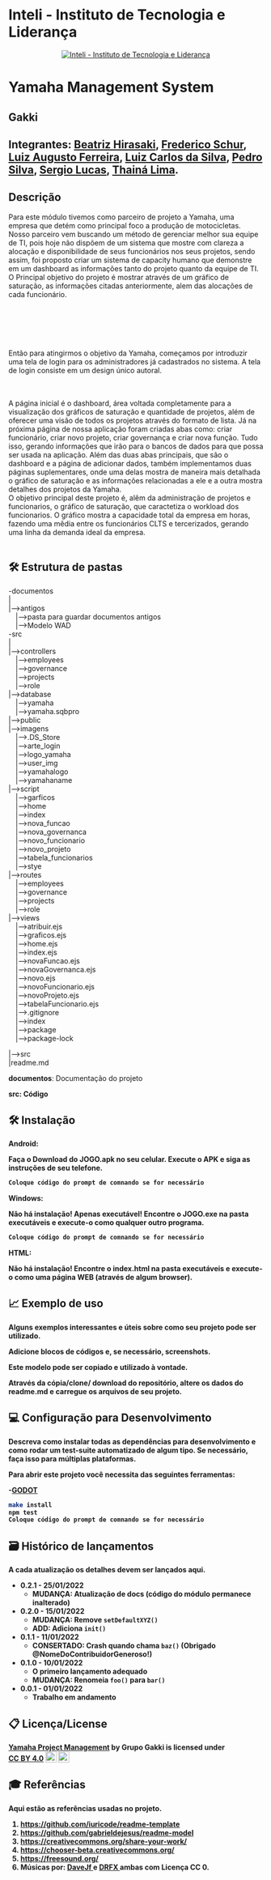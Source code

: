 # Inteli - Instituto de Tecnologia e Liderança 

<p align="center">
<a href= "https://www.inteli.edu.br/"><img src="https://www.inteli.edu.br/wp-content/uploads/2021/08/20172028/marca_1-2.png" alt="Inteli - Instituto de Tecnologia e Liderança" border="0"></a>
</p>

# Yamaha Management System 

## Gakki 

## Integrantes: <a href="https://www.linkedin.com/in/victorbarq/">Beatriz Hirasaki</a>, <a href="https://www.linkedin.com/in/frederico-schur-6a3313237/">Frederico Schur</a>, <a href="https://www.linkedin.com/in/gutopompeo/">Luiz Augusto Ferreira</a>, <a href="https://www.linkedin.com/in/luiz-carlos-da-silva-j%C3%BAnior-82a0a5216/">Luiz Carlos da Silva</a>, <a href="https://www.linkedin.com/in/pedro-silva-14343022a/">Pedro Silva</a>, <a href="https://www.linkedin.com/in/sergiobalucas/">Sergio Lucas</a>, <a href="https://www.linkedin.com/in/thain%C3%A1-lima-169177232/">Thainá Lima</a>. 

## Descrição

  Para este módulo tivemos como parceiro de projeto a Yamaha, uma empresa que detém como principal foco a produção de motocicletas. Nosso parceiro vem buscando um método de gerenciar melhor sua equipe de TI, pois hoje não dispõem de um sistema que mostre com clareza a alocação e disponibilidade de seus funcionários nos seus projetos, sendo assim, foi proposto criar um sistema de capacity humano que demonstre em um dashboard as informações tanto do projeto quanto da equipe de TI. O Principal objetivo do projeto é mostrar através de um gráfico de saturação, as informações citadas anteriormente, alem das alocações de cada funcionário.
<br><br>
<br><br>
<p align="center">

</p>


<br><br>
Então para atingirmos o objetivo da Yamaha, começamos por introduzir uma tela de login para os administradores já cadastrados no sistema. A tela de login consiste em um design único autoral.


<br><br>
  A página inicial é o dashboard, área voltada completamente para a visualização dos gráficos de saturação e quantidade de projetos, além de oferecer uma visão de todos os projetos através do formato de lista. Já na próxima página de nossa aplicação foram criadas abas como: criar funcionário, criar novo projeto, criar governança e criar nova função. Tudo isso, gerando informações que irão para o bancos de dados para que possa ser usada na aplicação. Além das duas abas principais, que são o dashboard e a página de adicionar dados, também implementamos duas páginas suplementares, onde uma delas mostra de maneira mais detalhada o gráfico de saturação e as informações relacionadas a ele e a outra mostra detalhes dos projetos da Yamaha.
  <br>O objetivo principal deste projeto é, alêm da administração de projetos e funcionarios, o gráfico de saturação, que caractetiza o workload dos funcionarios.  O gráfico mostra a capacidade total da empresa em horas, fazendo uma mêdia entre os funcionários CLTS e tercerizados, gerando uma linha da demanda ideal da empresa.
<br><br>

## 🛠 Estrutura de pastas

-documentos<br>
|<br>
|-->antigos<br>
  &emsp;|-->pasta para guardar documentos antigos<br>
  &emsp;|-->Modelo WAD<br>
-src<br>
|<br>
|-->controllers<br>
  &emsp;|-->employees<br>
  &emsp;|-->governance<br>
  &emsp;|-->projects<br>
  &emsp;|-->role<br>
|-->database<br>
   &emsp;|-->yamaha<br>
   &emsp;|-->yamaha.sqbpro<br>
|-->public<br>
   |-->imagens<br>
      &emsp;|-->.DS_Store<br>
      &emsp;|-->arte_login<br>
      &emsp;|-->logo_yamaha<br>
      &emsp;|-->user_img<br>
      &emsp;|-->yamahalogo<br>
      &emsp;|-->yamahaname<br>
   |-->script<br>
      &emsp;|-->garficos<br>
      &emsp;|-->home<br>
      &emsp;|-->index<br>
      &emsp;|-->nova_funcao<br>
      &emsp;|-->nova_governanca<br>
      &emsp;|-->novo_funcionario<br>
      &emsp;|-->novo_projeto<br>
      &emsp;|-->tabela_funcionarios<br>
   &emsp;|-->stye<br>
|-->routes<br>
  &emsp;|-->employees<br>
  &emsp;|-->governance<br>
  &emsp;|-->projects<br>
  &emsp;|-->role<br>
|-->views<br>
  &emsp;|-->atribuir.ejs<br>
  &emsp;|-->graficos.ejs<br>
  &emsp;|-->home.ejs<br>
  &emsp;|-->index.ejs<br>
  &emsp;|-->novaFuncao.ejs<br>
  &emsp;|-->novaGovernanca.ejs<br>
  &emsp;|-->novo.ejs<br>
  &emsp;|-->novoFuncionario.ejs<br>
  &emsp;|-->novoProjeto.ejs<br>
  &emsp;|-->tabelaFuncionario.ejs<br>
&emsp;|-->.gitignore<br>
&emsp;|-->index<br>
&emsp;|-->package<br>
&emsp;|-->package-lock<br>

|-->src<br>
|readme.md<br>


<b>documentos</b>: Documentação do projeto<b>

<b>src</b>: Código<b>

## 🛠 Instalação

<b>Android:</b>

Faça o Download do JOGO.apk no seu celular.
Execute o APK e siga as instruções de seu telefone.

```sh
Coloque código do prompt de comnando se for necessário
```

<b>Windows:</b>

Não há instalação! Apenas executável!
Encontre o JOGO.exe na pasta executáveis e execute-o como qualquer outro programa.

```sh
Coloque código do prompt de comnando se for necessário
```

<b>HTML:</b>

Não há instalação!
Encontre o index.html na pasta executáveis e execute-o como uma página WEB (através de algum browser).

## 📈 Exemplo de uso

Alguns exemplos interessantes e úteis sobre como seu projeto pode ser utilizado.

Adicione blocos de códigos e, se necessário, screenshots.

Este modelo pode ser copiado e utilizado à vontade.

Através da cópia/clone/ download do repositório, altere os dados do readme.md e carregue os arquivos de seu projeto.

## 💻 Configuração para Desenvolvimento

Descreva como instalar todas as dependências para desenvolvimento e como rodar um test-suite automatizado de algum tipo. Se necessário, faça isso para múltiplas plataformas.

Para abrir este projeto você necessita das seguintes ferramentas:

-<a href="https://godotengine.org/download">GODOT</a>

```sh
make install
npm test
Coloque código do prompt de comnando se for necessário
```

## 🗃 Histórico de lançamentos

A cada atualização os detalhes devem ser lançados aqui.

* 0.2.1 - 25/01/2022
    * MUDANÇA: Atualização de docs (código do módulo permanece inalterado)
* 0.2.0 - 15/01/2022
    * MUDANÇA: Remove `setDefaultXYZ()`
    * ADD: Adiciona `init()`
* 0.1.1 - 11/01/2022
    * CONSERTADO: Crash quando chama `baz()` (Obrigado @NomeDoContribuidorGeneroso!)
* 0.1.0 - 10/01/2022
    * O primeiro lançamento adequado
    * MUDANÇA: Renomeia `foo()` para `bar()`
* 0.0.1 - 01/01/2022
    * Trabalho em andamento

## 📋 Licença/License

<p xmlns:cc="http://creativecommons.org/ns#" xmlns:dct="http://purl.org/dc/terms/"><a property="dct:title" rel="cc:attributionURL" href="https://github.com/2022M2T3/Projeto5">Yamaha Project Management</a> by <span property="cc:attributionName">Grupo Gakki</span> is licensed under <a href="http://creativecommons.org/licenses/by/4.0/?ref=chooser-v1" target="_blank" rel="license noopener noreferrer" style="display:inline-block;">CC BY 4.0<img style="height:22px!important;margin-left:3px;vertical-align:text-bottom;" src="https://mirrors.creativecommons.org/presskit/icons/cc.svg?ref=chooser-v1"><img style="height:22px!important;margin-left:3px;vertical-align:text-bottom;" src="https://mirrors.creativecommons.org/presskit/icons/by.svg?ref=chooser-v1"></a></p>

## 🎓 Referências

Aqui estão as referências usadas no projeto.

1. <https://github.com/iuricode/readme-template>
2. <https://github.com/gabrieldejesus/readme-model>
3. <https://creativecommons.org/share-your-work/>
4. https://chooser-beta.creativecommons.org/
5. <https://freesound.org/>
6. Músicas por: <a href="https://freesound.org/people/DaveJf/sounds/616544/"> DaveJf </a> e <a href="https://freesound.org/people/DRFX/sounds/338986/"> DRFX </a> ambas com Licença CC 0.

